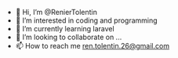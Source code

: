 - 👋 Hi, I’m @RenierTolentin
- 👀 I’m interested in coding and programming
- 🌱 I’m currently learning laravel
- 💞️ I’m looking to collaborate on ...
- 📫 How to reach me ren.tolentin.26@gmail.com

<!---
RenierTolentin/RenierTolentin is a ✨ special ✨ repository because its `README.md` (this file) appears on your GitHub profile.
You can click the Preview link to take a look at your changes.
--->
